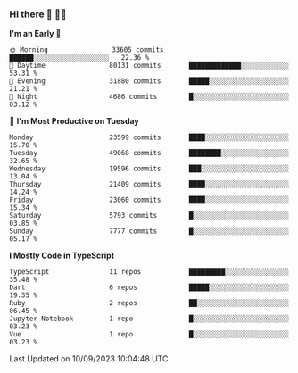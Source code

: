 ### Hi there 👋 🧑‍💻



<!--START_SECTION:waka-->
**I'm an Early 🐤** 

```text
🌞 Morning                33605 commits       ██████░░░░░░░░░░░░░░░░░░░   22.36 % 
🌆 Daytime                80131 commits       █████████████░░░░░░░░░░░░   53.31 % 
🌃 Evening                31880 commits       █████░░░░░░░░░░░░░░░░░░░░   21.21 % 
🌙 Night                  4686 commits        █░░░░░░░░░░░░░░░░░░░░░░░░   03.12 % 
```
📅 **I'm Most Productive on Tuesday** 

```text
Monday                   23599 commits       ████░░░░░░░░░░░░░░░░░░░░░   15.70 % 
Tuesday                  49068 commits       ████████░░░░░░░░░░░░░░░░░   32.65 % 
Wednesday                19596 commits       ███░░░░░░░░░░░░░░░░░░░░░░   13.04 % 
Thursday                 21409 commits       ████░░░░░░░░░░░░░░░░░░░░░   14.24 % 
Friday                   23060 commits       ████░░░░░░░░░░░░░░░░░░░░░   15.34 % 
Saturday                 5793 commits        █░░░░░░░░░░░░░░░░░░░░░░░░   03.85 % 
Sunday                   7777 commits        █░░░░░░░░░░░░░░░░░░░░░░░░   05.17 % 
```


**I Mostly Code in TypeScript** 

```text
TypeScript               11 repos            █████████░░░░░░░░░░░░░░░░   35.48 % 
Dart                     6 repos             █████░░░░░░░░░░░░░░░░░░░░   19.35 % 
Ruby                     2 repos             ██░░░░░░░░░░░░░░░░░░░░░░░   06.45 % 
Jupyter Notebook         1 repo              █░░░░░░░░░░░░░░░░░░░░░░░░   03.23 % 
Vue                      1 repo              █░░░░░░░░░░░░░░░░░░░░░░░░   03.23 % 
```




 Last Updated on 10/09/2023 10:04:48 UTC
<!--END_SECTION:waka-->


